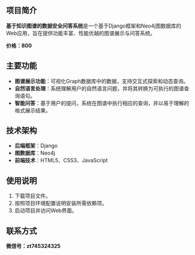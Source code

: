 ## 项目简介

**基于知识图谱的数据安全问答系统**是一个基于Django框架和Neo4j图数据库的Web应用，旨在提供功能丰富、性能优越的图谱展示与问答系统。

**价格：800**

## 主要功能

* **图谱展示功能**：可视化Graph数据库中的数据，支持交互式探索和动态查询。
* **自然语言处理**：系统理解用户的自然语言问题，并将其转换为可执行的图谱查询语句。
* **智能问答**：基于用户的提问，系统在图谱中执行相应的查询，并以易于理解的格式展示结果。


## 技术架构

- **后端框架**：Django
- **图数据库**：Neo4j
- **前端技术**：HTML5、CSS3、JavaScript


## 使用说明

1. 下载项目文件。
2. 按照项目环境配置说明安装所需依赖项。
3. 启动项目并访问Web界面。


## 联系方式

**微信号：zt745324325**